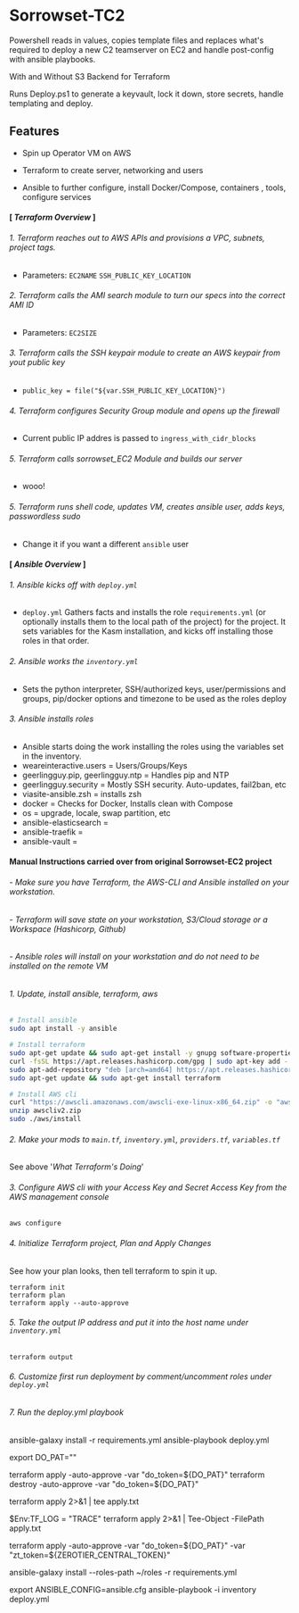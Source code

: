 # Sorrowset-TC2

Powershell reads in values, copies template files and replaces what's required to deploy a new C2 teamserver on EC2 and handle post-config with ansible playbooks.

With and Without S3 Backend for Terraform

Runs Deploy.ps1 to generate a keyvault, lock it down, store secrets, handle templating and deploy.

## Features

- Spin up Operator VM on AWS
  
- Terraform to create server, networking and users
  
- Ansible to further configure, install Docker/Compose, containers , tools, configure services



#### [ _Terraform Overview_ ]


###### 1. Terraform reaches out to AWS APIs and provisions a VPC, subnets, project tags.
- Parameters:  `EC2NAME` `SSH_PUBLIC_KEY_LOCATION`


###### 2. Terraform calls the AMI search module to turn our specs into the correct AMI ID
- Parameters: `EC2SIZE`


###### 3. Terraform calls the SSH keypair module to create an AWS keypair from yout public key
- `public_key = file("${var.SSH_PUBLIC_KEY_LOCATION}")`


###### 4. Terraform configures Security Group module and opens up the firewall
- Current public IP addres is passed to `ingress_with_cidr_blocks`


###### 5. Terraform calls sorrowset_EC2 Module and builds our server
- wooo!


###### 5. Terraform runs shell code, updates VM, creates ansible user, adds keys, passwordless sudo
- Change it if you want a different `ansible` user


#### [ _Ansible Overview_ ]


###### 1. Ansible kicks off with `deploy.yml` 

- `deploy.yml` Gathers facts and installs the role `requirements.yml` (or optionally installs them to the local path of the project) for the project. It sets variables for the Kasm installation, and kicks off installing those roles in that order.


###### 2. Ansible works the `inventory.yml` 

- Sets the python interpreter, SSH/authorized keys, user/permissions and groups, pip/docker options and timezone to be used as the roles deploy


###### 3. Ansible installs roles

- Ansible starts doing the work installing the roles using the variables set in the inventory.
- weareinteractive.users = Users/Groups/Keys
- geerlingguy.pip, geerlingguy.ntp = Handles pip and NTP
- geerlingguy.security = Mostly SSH security. Auto-updates, fail2ban, etc
- viasite-ansible.zsh = installs zsh
- docker = Checks for Docker, Installs clean with Compose
- os = upgrade, locale, swap partition, etc
- ansible-elasticsearch =
- ansible-traefik =
- ansible-vault =

#### Manual Instructions carried over from original Sorrowset-EC2 project

###### - Make sure you have Terraform, the AWS-CLI and Ansible installed on your workstation.
###### - Terraform will save state on your workstation, S3/Cloud storage or a Workspace (Hashicorp, Github)
###### - Ansible roles will install on your workstation and do not need to be installed on the remote VM

 
###### 1. Update, install ansible, terraform, aws

```sh
# Install ansible
sudo apt install -y ansible

# Install terraform
sudo apt-get update && sudo apt-get install -y gnupg software-properties-common curl
curl -fsSL https://apt.releases.hashicorp.com/gpg | sudo apt-key add -
sudo apt-add-repository "deb [arch=amd64] https://apt.releases.hashicorp.com $(lsb_release -cs) main"
sudo apt-get update && sudo apt-get install terraform

# Install AWS cli
curl "https://awscli.amazonaws.com/awscli-exe-linux-x86_64.zip" -o "awscliv2.zip"
unzip awscliv2.zip
sudo ./aws/install
```

###### 2. Make your mods to `main.tf`, `inventory.yml`, `providers.tf`, `variables.tf`

 See above '_What Terraform's Doing_'

###### 3. Configure AWS cli with your Access Key and Secret Access Key from the AWS management console
`
aws configure
`

###### 4. Initialize Terraform project, Plan and Apply Changes
See how your plan looks, then tell terraform to spin it up.

```
terraform init
terraform plan
terraform apply --auto-approve
```

###### 5. Take the output IP address and put it into the host name under `inventory.yml`

```
terraform output
```

###### 6. Customize first run deployment by comment/uncomment roles under `deploy.yml` 

###### 7. Run the deploy.yml playbook
ansible-galaxy install -r requirements.yml
ansible-playbook deploy.yml

export DO_PAT=""

terraform apply -auto-approve -var "do_token=${DO_PAT}"
terraform destroy -auto-approve -var "do_token=${DO_PAT}"

terraform apply 2>&1 | tee apply.txt


$Env:TF_LOG = "TRACE"
terraform apply 2>&1 | Tee-Object -FilePath apply.txt

terraform apply -auto-approve -var "do_token=${DO_PAT}" -var "zt_token=${ZEROTIER_CENTRAL_TOKEN}"


ansible-galaxy install --roles-path ~/roles -r requirements.yml

export ANSIBLE_CONFIG=ansible.cfg
ansible-playbook -i inventory deploy.yml

